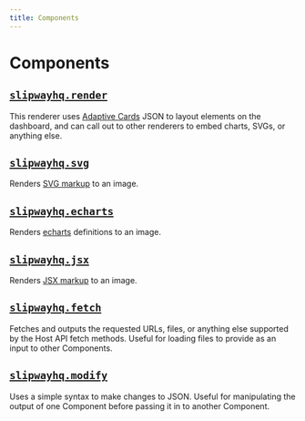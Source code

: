 ```yaml
---
title: Components
---
```


# Components

## [`slipwayhq.render`](https://github.com/slipwayhq/slipway_render)

This renderer uses [Adaptive Cards](https://adaptivecards.io/) JSON to layout elements on the dashboard, and can call out
to other renderers to embed charts, SVGs, or anything else.

## [`slipwayhq.svg`](https://github.com/slipwayhq/slipway_svg)

Renders [SVG markup](https://developer.mozilla.org/en-US/docs/Web/SVG) to an image.

## [`slipwayhq.echarts`](https://github.com/slipwayhq/slipway_echarts)

Renders [echarts](https://echarts.apache.org/examples/en/index.html) definitions to an image.

## [`slipwayhq.jsx`](https://github.com/slipwayhq/slipway_jsx)

Renders [JSX markup](https://og-playground.vercel.app/) to an image.

## [`slipwayhq.fetch`](https://github.com/slipwayhq/slipway_fetch)

Fetches and outputs the requested URLs, files, or anything else supported by the Host API fetch methods.
Useful for loading files to provide as an input to other Components.

## [`slipwayhq.modify`](https://github.com/slipwayhq/slipway_modify)

Uses a simple syntax to make changes to JSON. Useful for manipulating the output of one Component before
passing it in to another Component.

